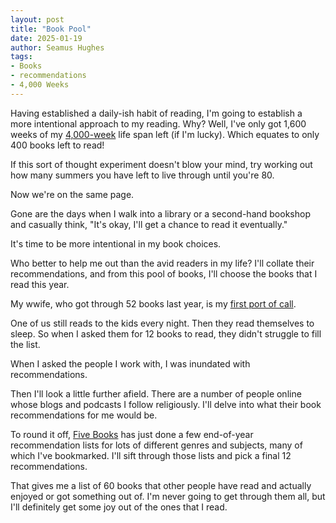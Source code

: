 ```yaml
---
layout: post
title: "Book Pool"
date: 2025-01-19
author: Seamus Hughes
tags:
- Books
- recommendations
- 4,000 Weeks
---
```


Having established a daily-ish habit of reading, I'm going to establish a more intentional approach to my reading. Why? Well, I've only got 1,600 weeks of my [4,000-week](https://www.oliverburkeman.com/fourthousandweeks) life span left (if I'm lucky). Which equates to only 400 books left to read!

If this sort of thought experiment doesn't blow your mind, try working out how many summers you have left to live through until you're 80.

Now we're on the same page. 

Gone are the days when I walk into a library or a second-hand bookshop and casually think, "It's okay, I'll get a chance to read it eventually."

It's time to be more intentional in my book choices. 

Who better to help me out than the avid readers in my life? I'll collate their recommendations, and from this pool of books, I'll choose the books that I read this year. 

My wwife, who got through 52 books last year, is my [first port of call](2025-01-20-wifes-reading-recommendations-2025.html).

One of us still reads to the kids every night. Then they read themselves to sleep. So when I asked them for 12 books to read, they didn't struggle to fill the list. 

When I asked the people I work with, I was inundated with recommendations. 

Then I'll look a little further afield. There are a number of people online whose blogs and podcasts I follow religiously. I'll delve into what their book recommendations for me would be. 

To round it off, [Five Books](https://fivebooks.com) has just done a few end-of-year recommendation lists for lots of different genres and subjects, many of which I've bookmarked. I'll sift through those lists and pick a final 12 recommendations. 

That gives me a list of 60 books that other people have read and actually enjoyed or got something out of. I'm never going to get through them all, but I'll definitely get some joy out of the ones that I read.